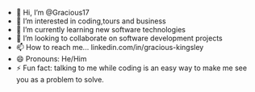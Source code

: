 - 👋 Hi, I’m @Gracious17
- 👀 I’m interested in coding,tours and business
- 🌱 I’m currently learning new software technologies
- 💞️ I’m looking to collaborate on software development projects
- 📫 How to reach me... linkedin.com/in/gracious-kingsley
- 😄 Pronouns: He/Him
- ⚡ Fun fact: talking  to me while coding is an easy way to make me see you as a  problem to solve. 

<!---
Gracious17/Gracious17 is a ✨ special ✨ repository because its `README.md` (this file) appears on your GitHub profile.
You can click the Preview link to take a look at your changes.
--->
